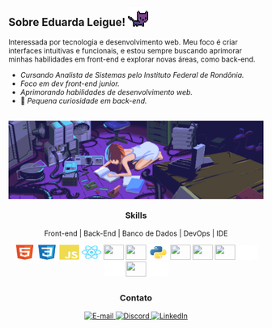 <h2>Sobre Eduarda Leigue! <img src="./assets_readme/cat.gif" height="7%" width="8%"></h2>

Interessada por tecnologia e desenvolvimento web. Meu foco é criar interfaces intuitivas e funcionais, e estou sempre buscando aprimorar minhas habilidades em front-end e explorar novas áreas, como back-end.
 
- <em> Cursando Analista de Sistemas pelo Instituto Federal de Rondônia.</em>
- <em>Foco em dev front-end junior.</em>
- <em>Aprimorando habilidades de desenvolvimento web.</em>
- 👀 <em>Pequena curiosidade em back-end.</em>

<br>
<img align= "center" src="./assets_readme/cybergirl(1).gif"/>

<h3 align="center">Skills</h3>

<p align="center"> Front-end | Back-End | Banco de Dados | DevOps | IDE</p>
<div align="center" style="display: block;">
 <img height="30" width="40" src="https://raw.githubusercontent.com/devicons/devicon/master/icons/html5/html5-original.svg">
 <img height="30" width="40" src="https://raw.githubusercontent.com/devicons/devicon/master/icons/css3/css3-original.svg">
 <img height="30" width="40" src="https://raw.githubusercontent.com/devicons/devicon/master/icons/javascript/javascript-plain.svg">
 <img height="30" width="40" src="https://raw.githubusercontent.com/devicons/devicon/master/icons/react/react-original.svg">
 <img height="30" width="40" src="https://cdn.jsdelivr.net/gh/devicons/devicon@latest/icons/tailwindcss/tailwindcss-original.svg" />
 <img height="30" width="40" src="https://cdn.jsdelivr.net/gh/devicons/devicon@latest/icons/nodejs/nodejs-original-wordmark.svg" />
 <img height="30" width="40" src="https://raw.githubusercontent.com/devicons/devicon/master/icons/python/python-original.svg">
 <img height="30" width="40" src="https://cdn.jsdelivr.net/gh/devicons/devicon@latest/icons/java/java-original.svg" />
 <img height="30" width="40" src="https://cdn.jsdelivr.net/gh/devicons/devicon@latest/icons/c/c-original.svg" />  
 <img height="30" width="40" src="https://cdn.jsdelivr.net/gh/devicons/devicon@latest/icons/mysql/mysql-original.svg" />
  <img height="30" width="40" src="./assets_readme/github-light.svg"/>
  <img height="30" width="40" src="./assets_readme/gitlab-light.svg"/>
  <img height="30" width="40" src="https://cdn.jsdelivr.net/gh/devicons/devicon@latest/icons/git/git-original.svg" />
  <img height="30" width="40" src="./assets_readme/vscode-light.svg"/>
</div>

##
<h3 align="center">Contato</h3>
<div align="center" style="display: block;">
  <a href="mailto:ed.leigue@hotmail.com">
    <img src="https://img.shields.io/badge/-Email-000?style=for-the-badge&logo=microsoft-outlook&logoColor=007BFF" alt="E-mail">
  </a>
 <a href="https://discord.com/channels/@ladudis/">
    <img src="https://img.shields.io/badge/Discord-7289DA?style=for-the-badge&logo=discord&logoColor=white" alt="Discord">
  </a>
  <a href="https://www.linkedin.com/in/eduarda-leigue/">
    <img src="https://img.shields.io/badge/LinkedIn-0077B5?style=for-the-badge&logo=linkedin&logoColor=white" alt="LinkedIn">
  </a>
</div>
